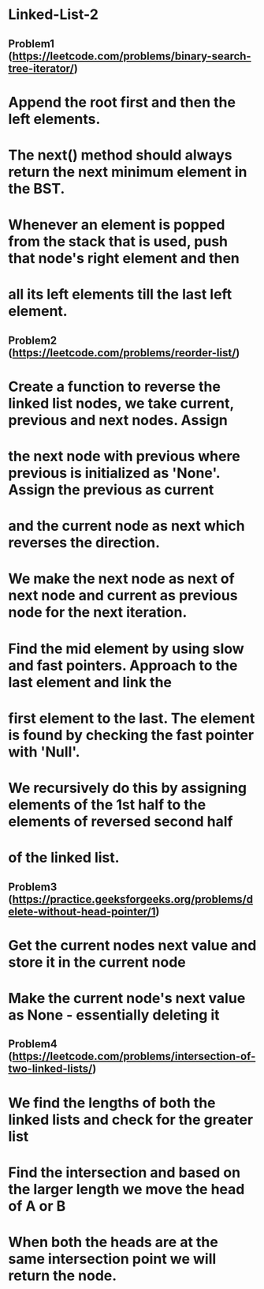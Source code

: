 # Linked-List-2

## Problem1 (https://leetcode.com/problems/binary-search-tree-iterator/)

# Append the root first and then the left elements.
# The next() method should always return the next minimum element in the BST. 
# Whenever an element is popped from the stack that is used, push that node's right element and then 
# all its left elements till the last left element.

## Problem2 (https://leetcode.com/problems/reorder-list/)

# Create a function to reverse the linked list nodes, we take current, previous and next nodes. Assign 
# the next node with previous where previous is initialized as 'None'. Assign the previous as current
# and the current node as next which reverses the direction.
# We make the next node as next of next node and current as previous node for the next iteration.
# Find the mid element by using slow and fast pointers. Approach to the last element and link the 
# first element to the last. The element is found by checking the fast pointer with 'Null'.
# We recursively do this by assigning elements of the 1st half to the elements of reversed second half
# of the linked list.

## Problem3 (https://practice.geeksforgeeks.org/problems/delete-without-head-pointer/1)

# Get the current nodes next value and store it in the current node
# Make the current node's next value as None - essentially deleting it

## Problem4  (https://leetcode.com/problems/intersection-of-two-linked-lists/)

# We find the lengths of both the linked lists and check for the greater list
# Find the intersection and based on the larger length we move the head of A or B
# When both the heads are at the same intersection point we will return the node.